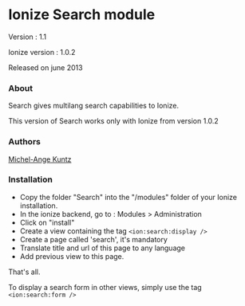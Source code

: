 Ionize Search module
=======================

Version : 1.1

Ionize version : 1.0.2

Released on june 2013

### About

Search gives multilang search capabilities to Ionize.

This version of Search works only with Ionize from version 1.0.2


### Authors

[Michel-Ange Kuntz](http://www.partikule.net)


### Installation

* Copy the folder "Search" into the "/modules" folder of your Ionize installation.
* In the ionize backend, go to : Modules > Administration
* Click on "install"
* Create a view containing the tag `<ion:search:display />`
* Create a page called 'search', it's mandatory
* Translate title and url of this page to any language
* Add previous view to this page.

That's all.

To display a search form in other views, simply use the tag `<ion:search:form />`





